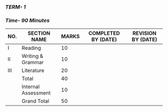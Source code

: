 ### ***TERM- 1***

### ***Time- 90 Minutes***

|NO.|SECTION NAME|MARKS|COMPLETED BY (DATE)|REVISION BY (DATE)|
|---|---------|-----|-------------------|------------------|
|I|Reading|10|||
|II|Writing & Grammar|10|||
|III|Literature|20|||
||Total|40|||
||Internal Assessment|10|||
||Grand Total|50|||
